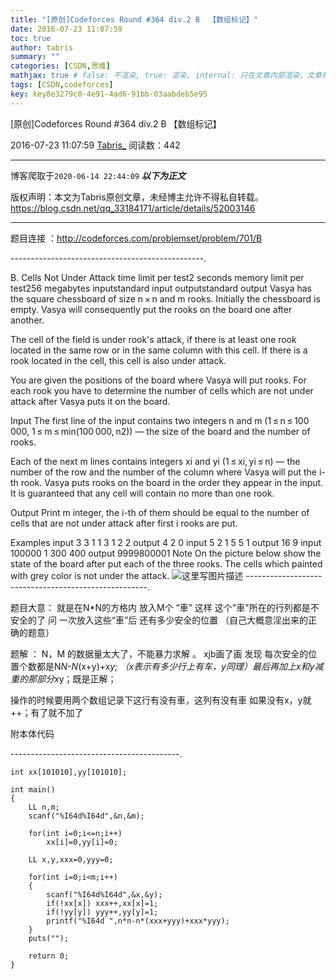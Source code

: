 ```yaml
---
title: "[原创]Codeforces Round #364 div.2 B  【数组标记】"
date: 2016-07-23 11:07:59
toc: true
author: tabris
summary: ""
categories: [CSDN,思维]
mathjax: true # false: 不渲染, true: 渲染, internal: 只在文章内部渲染，文章列表中不渲染
tags: [CSDN,codeforces]
key: key8e3279c0-4e91-4ad6-91bb-03aabdeb5e95
---
```


[原创]Codeforces Round #364 div.2 B  【数组标记】

2016-07-23 11:07:59  [Tabris_](https://me.csdn.net/qq_33184171) 阅读数：442

---

博客爬取于`2020-06-14 22:44:09`
***以下为正文***

版权声明：本文为Tabris原创文章，未经博主允许不得私自转载。
https://blog.csdn.net/qq_33184171/article/details/52003146

<!-- more -->

---

题目连接 ：http://codeforces.com/problemset/problem/701/B

------------------------------------------------.

B. Cells Not Under Attack
time limit per test2 seconds
memory limit per test256 megabytes
inputstandard input
outputstandard output
Vasya has the square chessboard of size n × n and m rooks. Initially the chessboard is empty. Vasya will consequently put the rooks on the board one after another.

The cell of the field is under rook's attack, if there is at least one rook located in the same row or in the same column with this cell. If there is a rook located in the cell, this cell is also under attack.

You are given the positions of the board where Vasya will put rooks. For each rook you have to determine the number of cells which are not under attack after Vasya puts it on the board.

Input
The first line of the input contains two integers n and m (1 ≤ n ≤ 100 000, 1 ≤ m ≤ min(100 000, n2)) — the size of the board and the number of rooks.

Each of the next m lines contains integers xi and yi (1 ≤ xi, yi ≤ n) — the number of the row and the number of the column where Vasya will put the i-th rook. Vasya puts rooks on the board in the order they appear in the input. It is guaranteed that any cell will contain no more than one rook.

Output
Print m integer, the i-th of them should be equal to the number of cells that are not under attack after first i rooks are put.

Examples
input
3 3
1 1
3 1
2 2
output
4 2 0 
input
5 2
1 5
5 1
output
16 9 
input
100000 1
300 400
output
9999800001 
Note
On the picture below show the state of the board after put each of the three rooks. The cells which painted with grey color is not under the attack.
![这里写图片描述](http://codeforces.com/predownloaded/a3/a5/a3a52ec7278de7644c87dc9cb19b4d18eacefebd.png)
-----------------------------------------------------.

题目大意： 就是在N*N的方格内 放入M个 “車”   这样 这个"車"所在的行列都是不安全的了  问 一次放入这些“車”后 还有多少安全的位置
（自己大概意淫出来的正确的题意）


题解 ： N，M 的数据量太大了，不能暴力求解  。    xjb画了画 发现 每次安全的位置个数都是N*N-N*(x+y)+x*y; （x表示有多少行上有车，y同理）最后再加上x和y减重的那部分x*y；既是正解；

操作的时候要用两个数组记录下这行有没有車，这列有没有車 如果没有x，y就++；有了就不加了

附本体代码

------------------------------------------.
```
int xx[101010],yy[101010];

int main()
{
    LL n,m;
    scanf("%I64d%I64d",&n,&m);

    for(int i=0;i<=n;i++)
        xx[i]=0,yy[i]=0;

    LL x,y,xxx=0,yyy=0;

    for(int i=0;i<m;i++)
    {
        scanf("%I64d%I64d",&x,&y);
        if(!xx[x]) xxx++,xx[x]=1;
        if(!yy[y]) yyy++,yy[y]=1;
        printf("%I64d ",n*n-n*(xxx+yyy)+xxx*yyy);
    }
    puts("");

    return 0;
}
```
